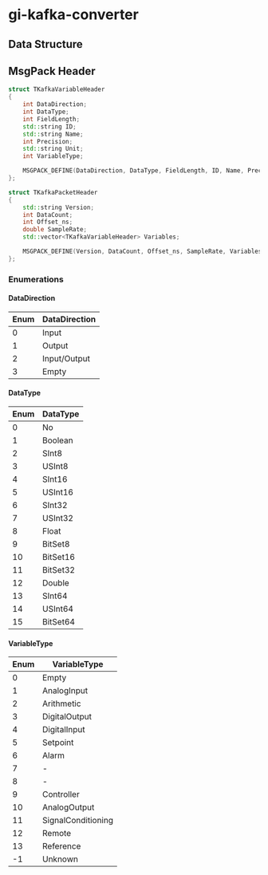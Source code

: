 # gi-kafka-converter

## Data Structure


## MsgPack Header
```c++
struct TKafkaVariableHeader
{
	int DataDirection;
	int DataType;
	int FieldLength;
	std::string ID;
	std::string Name;
	int Precision;
	std::string Unit;
	int VariableType;

	MSGPACK_DEFINE(DataDirection, DataType, FieldLength, ID, Name, Precision, Unit, VariableType);
};

struct TKafkaPacketHeader
{
	std::string Version;
	int DataCount;
	int Offset_ns;
	double SampleRate;
	std::vector<TKafkaVariableHeader> Variables;

	MSGPACK_DEFINE(Version, DataCount, Offset_ns, SampleRate, Variables);
};
```
### Enumerations
#### DataDirection
| Enum | DataDirection |
|------|---------------|
| 0 | Input |
| 1 | Output |
| 2 | Input/Output |
| 3 | Empty |
#### DataType
| Enum | DataType |
|------|----------|
| 0 | No |
| 1 | Boolean |
| 2 | SInt8 |
| 3 | USInt8 |
| 4 | SInt16 |
| 5 | USInt16 |
| 6 | SInt32 |
| 7 | USInt32 |
| 8 | Float |
| 9 | BitSet8 |
| 10 | BitSet16 |
| 11 | BitSet32 |
| 12 | Double |
| 13 | SInt64 |
| 14 | USInt64 |
| 15 | BitSet64 |
#### VariableType
| Enum | VariableType |
|-|-|
| 0 | Empty |
| 1 | AnalogInput |
| 2 | Arithmetic |
| 3 | DigitalOutput |
| 4 | DigitalInput |
| 5 | Setpoint |
| 6 | Alarm |
| 7 | - |
| 8 | - |
| 9 | Controller |
| 10 | AnalogOutput |
| 11 | SignalConditioning |
| 12 | Remote |
| 13 | Reference |
| -1 | Unknown |
